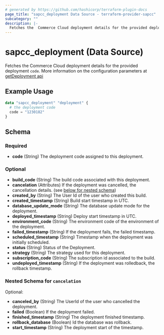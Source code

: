 ```yaml
---
# generated by https://github.com/hashicorp/terraform-plugin-docs
page_title: "sapcc_deployment Data Source - terraform-provider-sapcc"
subcategory: ""
description: |-
  Fetches the  Commerce Cloud deployment details for the provided deployment code. More information on the configuration parameters at getDeployment api https://help.sap.com/viewer/452dcbb0e00f47e88a69cdaeb87a925d/v1905/en-US/d86d3539bd284410bc83817297a117ac.html
---
```


# sapcc_deployment (Data Source)

Fetches the  Commerce Cloud deployment details for the provided deployment `code`. More information on the configuration parameters at [getDeployment api](https://help.sap.com/viewer/452dcbb0e00f47e88a69cdaeb87a925d/v1905/en-US/d86d3539bd284410bc83817297a117ac.html)

## Example Usage

```terraform
data "sapcc_deployment" "deployment" {
  # the deployment code
  code = "1230182"
}
```

<!-- schema generated by tfplugindocs -->
## Schema

### Required

- **code** (String) The deployment code assigned to this deployment.

### Optional

- **build_code** (String) The build code associated with this deployment.
- **cancelation** (Attributes) If the deployment was cancelled, the cancellation details. (see [below for nested schema](#nestedatt--cancelation))
- **created_by** (String) The User Id of the user who created this build.
- **created_timestamp** (String) Build start timestamp in UTC.
- **database_update_mode** (String) The database update mode for the deployment.
- **deployed_timestamp** (String) Deploy start timestamp in UTC.
- **environment_code** (String) The environment code of the environment of the deployment.
- **failed_timestamp** (String) If the deployment fails, the failed timestamp.
- **scheduled_timestamp** (String) Timestamp when the deployment was initially scheduled.
- **status** (String) Status of the Deployment.
- **strategy** (String) The strategy used for this deployment.
- **subscription_code** (String) The subscription id associated to the build.
- **undeployed_timestamp** (String) If the deployment was rolledback, the rollback timestamp.

<a id="nestedatt--cancelation"></a>
### Nested Schema for `cancelation`

Optional:

- **canceled_by** (String) The UserId of the user who cancelled the deployment.
- **failed** (Boolean) If the deployment failed.
- **finished_timestamp** (String) The deployment finished timestamp.
- **rollback_database** (Boolean) Id the database was rollback.
- **start_timestamp** (String) The deployment start of the timestamp.


